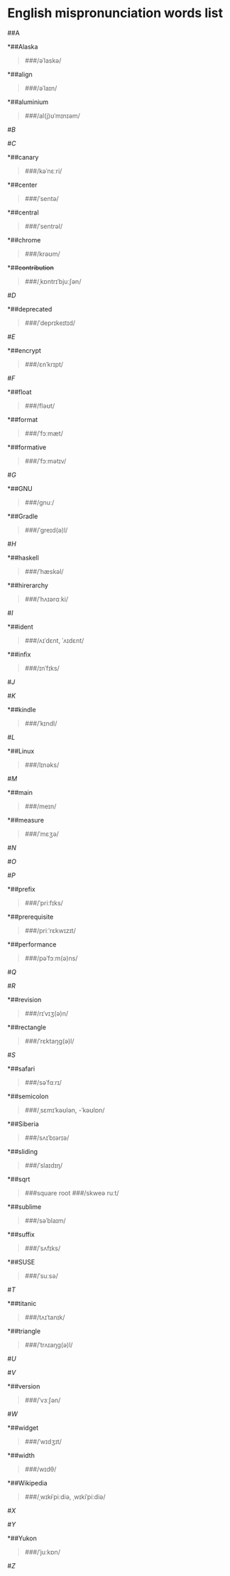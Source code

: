 English mispronunciation words list
===
##A

*##Alaska
>###/əˈlaskə/

*##align
>###/əˈlaɪn/

*##aluminium
>###/al(j)ʊˈmɪnɪəm/

#*B*

#*C*

*##canary
>###/kəˈnɛːri/

*##center
>###/ˈsentə/

*##central
>###/ˈsentrəl/

*##chrome
>###/krəʊm/

*##~~contribution~~
>###/ˌkɒntrɪˈbjuːʃən/

#*D*

*##deprecated
>###/ˈdeprɪkeɪtɪd/

#*E*

*##encrypt
>###/ɛnˈkrɪpt/

#*F*

*##float
>###/fləʊt/

*##format
>###/ˈfɔːmæt/

*##formative
>###/ˈfɔːmətɪv/

#*G*

*##GNU
>###/ɡnuː/

*##Gradle
>###/ˈgreɪd(ə)l/

#*H*

*##haskell
>###/ˈhæskəl/

*##hirerarchy
>###/ˈhʌɪərɑːki/

#*I*

*##ident
> ###/ʌɪˈdɛnt, ˈʌɪdɛnt/

*##infix
>###/ɪnˈfɪks/

#*J*

#*K* 

*##kindle
>###/ˈkɪndl/

#*L*

*##Linux
>###/lɪnəks/

#*M*

*##main
>###/meɪn/

*##measure
>###/ˈmɛʒə/

#*N*

#*O*

#*P*

*##prefix
>###/ˈpriːfɪks/

*##prerequisite
>###/priːˈrɛkwɪzɪt/

*##performance
>###/pəˈfɔːm(ə)ns/

#*Q*

#*R*

*##revision
>###/rɪˈvɪʒ(ə)n/

*##rectangle
>###/ˈrɛktaŋg(ə)l/

#*S*

*##safari
>###/səˈfɑːrɪ/

*##semicolon
>###/ˌsɛmɪˈkəʊlən, -ˈkəʊlɒn/

*##Siberia
>###/sʌɪˈbɪərɪə/

*##sliding
>###/ˈslaɪdɪŋ/

*##sqrt
>###square root
>###/skweə ruːt/

*##sublime
>###/səˈblaɪm/

*##suffix
>###/ˈsʌfɪks/

*##SUSE
>###/ˈsuːsə/

#*T*

*##titanic
>###/tʌɪˈtanɪk/

*##triangle
>###/ˈtrʌɪaŋg(ə)l/

#*U*

#*V*

*##version
>###/ˈvɜːʃən/

#*W*

*##widget
>###/ˈwɪdʒɪt/

*##width
>###/wɪdθ/

*##Wikipedia
>###/ˌwɪkɨˈpiːdiə, ˌwɪkiˈpiːdiə/

#*X*

#*Y*

*##Yukon
>###/ˈjuːkɒn/

#*Z*